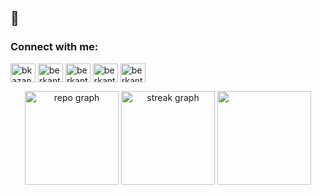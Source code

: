 ## 👋

<h3 align="left">Connect with me:</h3>
<p align="left">
<a href="https://twitter.com/bkazangirler" target="blank"><img align="center" src="https://raw.githubusercontent.com/rahuldkjain/github-profile-readme-generator/master/src/images/icons/Social/twitter.svg" alt="bkazangirler" height="30" width="40" /></a>
<a href="https://linkedin.com/in/berkant-kazangirler" target="blank"><img align="center" src="https://raw.githubusercontent.com/rahuldkjain/github-profile-readme-generator/master/src/images/icons/Social/linked-in-alt.svg" alt="berkantkazangirler" height="30" width="40" /></a>
<a href="https://kaggle.com/berkantkazangirler" target="blank"><img align="center" src="https://raw.githubusercontent.com/rahuldkjain/github-profile-readme-generator/master/src/images/icons/Social/kaggle.svg" alt="berkantkazangirler" height="30" width="40" /></a>
<a href="https://instagram.com/berkantkazangirler" target="blank"><img align="center" src="https://raw.githubusercontent.com/rahuldkjain/github-profile-readme-generator/master/src/images/icons/Social/instagram.svg" alt="berkantkazangirler" height="30" width="40" /></a>
<a href="https://www.behance.net/berkantkazangirler" target="blank"><img align="center" src="https://raw.githubusercontent.com/rahuldkjain/github-profile-readme-generator/master/src/images/icons/Social/behance.svg" alt="berkantkazangirler" height="30" width="40" /></a>
</p>

<div align="center">
  <img src="https://github-readme-stats.vercel.app/api?username=berkantkazangirler&theme=github_dark&hide_border=true&border_radius=10&include_all_commits=false&count_private=false" height="150" alt="repo graph" />
  <img src="https://streak-stats.demolab.com?user=berkantkazangirler&locale=en&mode=weekly&theme=github_dark&hide_border=true&border_radius=10&date_format=n/j[/Y]" height="150" alt="streak graph" />
  <img src="https://github-readme-stats.vercel.app/api/top-langs/?username=berkantkazangirler&theme=github_dark&hide_border=true&border_radius=10&include_all_commits=false&count_private=false&layout=compact" height="150 alt="languages graph" />
</div>
